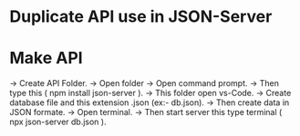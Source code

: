 # Duplicate API use in JSON-Server

# Make API
-> Create API Folder.
-> Open folder -> Open command prompt.
-> Then type this ( npm install json-server ).
-> This folder open vs-Code.
-> Create database file and this extension .json (ex:- db.json).
-> Then create data in JSON formate.
-> Open terminal.
-> Then start server this type terminal ( npx json-server db.json ).
